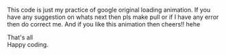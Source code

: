  This code is just my practice of google original loading animation.
  If you have any suggestion on whats next then pls make pull or if I have any error then do correct me.
 And if you like this animation then cheers!! hehe                                              
                                                    
   That's all                                                 
   Happy coding.
